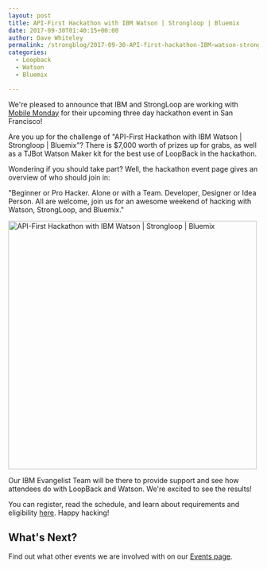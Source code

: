 ```yaml
---
layout: post
title: API-First Hackathon with IBM Watson | Strongloop | Bluemix
date: 2017-09-30T01:40:15+00:00
author: Dave Whiteley
permalink: /strongblog/2017-09-30-API-first-hackathon-IBM-watson-strongloop-bluemix
categories:
  - Loopback
  - Watson
  - Bluemix

---
```

We're pleased to announce that IBM and StrongLoop are working with [Mobile Monday](https://www.mobilemonday.us/) for their upcoming three day hackathon event in San Francisco!

Are you up for the challenge of "API-First Hackathon with IBM Watson | Strongloop | Bluemix"? There is $7,000 worth of prizes up for grabs, as well as a TJBot Watson Maker kit for the best use of LoopBack in the hackathon. 

Wondering if you should take part? Well, the hackathon event page gives an overview of who should join in:

"Beginner or Pro Hacker. Alone or with a Team. Developer, Designer or Idea Person. All are welcome, join us for an awesome weekend of hacking with Watson, StrongLoop, and Bluemix."
<!--more-->
<img src="https://strongloop.com/blog-assets/2017/08/mmhackathonsep2017.png" alt="API-First Hackathon with IBM Watson | Strongloop | Bluemix" style="width: 500px"/>

Our IBM Evangelist Team will be there to provide support and see how attendees do with LoopBack and Watson. We're excited to see the results!   

You can register, read the schedule, and learn about requirements and eligibility [here](https://mm-api-first-hackathon-sf.devpost.com/). Happy hacking!

## What's Next?

Find out what other events we are involved with on our [Events page](https://strongloop.com/events/). 
